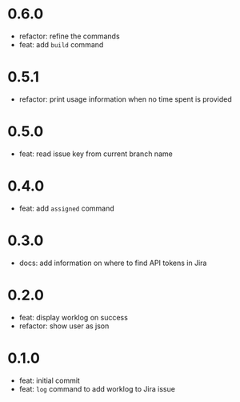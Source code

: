 # 0.6.0

- refactor: refine the commands
- feat: add `build` command

# 0.5.1

- refactor: print usage information when no time spent is provided

# 0.5.0

- feat: read issue key from current branch name

# 0.4.0

- feat: add `assigned` command

# 0.3.0

- docs: add information on where to find API tokens in Jira

# 0.2.0

- feat: display worklog on success
- refactor: show user as json

# 0.1.0

- feat: initial commit
- feat: `log` command to add worklog to Jira issue
